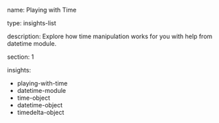 name: Playing with Time

type: insights-list

description: Explore how time manipulation works for you with help from datetime module.

section: 1

insights:
  - playing-with-time
  - datetime-module
  - time-object
  - datetime-object
  - timedelta-object
